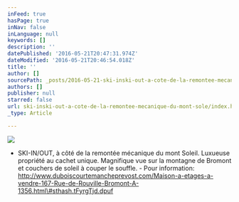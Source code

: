 ```yaml
---
inFeed: true
hasPage: true
inNav: false
inLanguage: null
keywords: []
description: ''
datePublished: '2016-05-21T20:47:31.974Z'
dateModified: '2016-05-21T20:46:54.018Z'
title: ''
author: []
sourcePath: _posts/2016-05-21-ski-inski-out-a-cote-de-la-remontee-mecanique-du-mont-sole.md
authors: []
publisher: null
starred: false
url: ski-inski-out-a-cote-de-la-remontee-mecanique-du-mont-sole/index.html
_type: Article

---
```

![](https://the-grid-user-content.s3-us-west-2.amazonaws.com/a5ca8a8e-f05c-43b0-b2fd-39a6a4b49dcf.jpg)

* SKI-IN/OUT, à côté de la remontée mécanique du mont Soleil. Luxueuse propriété au cachet unique. Magnifique vue sur la montagne de Bromont et couchers de soleil à couper le souffle. - Pour information: http://www.duboiscourtemancheprevost.com/Maison-a-etages-a-vendre-167-Rue-de-Rouville-Bromont-A-1356.html\#sthash.tFyrgTjd.dpuf